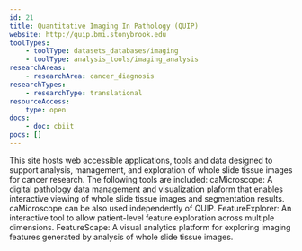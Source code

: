 ```yaml
---
id: 21
title: Quantitative Imaging In Pathology (QUIP)
website: http://quip.bmi.stonybrook.edu
toolTypes:
    - toolType: datasets_databases/imaging
    - toolType: analysis_tools/imaging_analysis
researchAreas:
    - researchArea: cancer_diagnosis
researchTypes:
    - researchType: translational
resourceAccess:
    type: open
docs:
    - doc: cbiit
pocs: []        
---
```

This site hosts web accessible applications, tools and data designed to support analysis, management, and exploration of whole slide tissue images for cancer research. The following tools are included: caMicroscope: A digital pathology data management and visualization plaform that enables interactive viewing of whole slide tissue images and segmentation results. caMicroscope can be also used independently of QUIP. FeatureExplorer: An interactive tool to allow patient-level feature exploration across multiple dimensions. FeatureScape: A visual analytics platform for exploring imaging features generated by analysis of whole slide tissue images.

